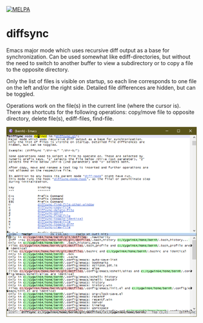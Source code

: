 [![MELPA](https://melpa.org/packages/diffsync-badge.svg)](https://melpa.org/#/diffsync)

# diffsync
Emacs major mode which uses recursive diff output as a base for synchronization.
Can be used somewhat like ediff-directories, but without the need to switch to another buffer to view a subdirectory or to copy a file to the opposite directory.

Only the list of files is visible on startup, so each line corresponds to one file on the left and/or the right side. Detailed file differences are hidden, but can be toggled.

Operations work on the file(s) in the current line (where the cursor is).
There are shortcuts for the following operations: copy/move file to opposite directory, delete file(s), ediff-files, find-file.

![Screenshot](screenshot.png)

